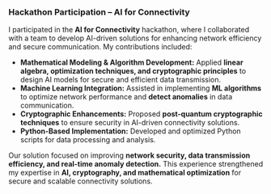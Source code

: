 ### **Hackathon Participation – AI for Connectivity**  
I participated in the **AI for Connectivity** hackathon, where I collaborated with a team to develop AI-driven solutions for enhancing network efficiency and secure communication. My contributions included:  

- **Mathematical Modeling & Algorithm Development:** Applied **linear algebra, optimization techniques, and cryptographic principles** to design AI models for secure and efficient data transmission.  
- **Machine Learning Integration:** Assisted in implementing **ML algorithms** to optimize network performance and **detect anomalies** in data communication.  
- **Cryptographic Enhancements:** Proposed **post-quantum cryptographic techniques** to ensure security in AI-driven connectivity solutions.  
- **Python-Based Implementation:** Developed and optimized Python scripts for data processing and analysis.  

Our solution focused on improving **network security, data transmission efficiency, and real-time anomaly detection.** This experience strengthened my expertise in **AI, cryptography, and mathematical optimization** for secure and scalable connectivity solutions.  

